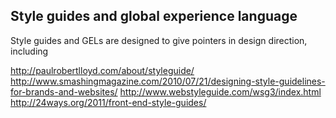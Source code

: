 ## Style guides and global experience language

Style guides and GELs are designed to give pointers in design direction, including 

http://paulrobertlloyd.com/about/styleguide/
http://www.smashingmagazine.com/2010/07/21/designing-style-guidelines-for-brands-and-websites/
http://www.webstyleguide.com/wsg3/index.html
http://24ways.org/2011/front-end-style-guides/